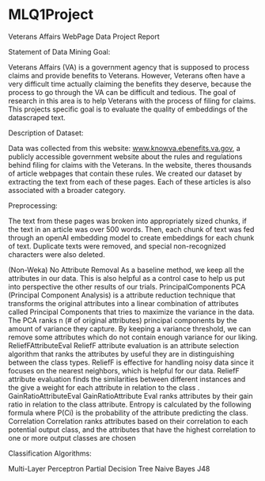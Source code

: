 # MLQ1Project

Veterans Affairs WebPage Data Project Report

Statement of Data Mining Goal:

Veterans Affairs (VA) is a government agency that is supposed to process claims and provide benefits to Veterans. However, Veterans often have a very difficult time actually claiming the benefits they deserve, because the process to go through the VA can be difficult and tedious. The goal of research in this area is to help Veterans with the process of filing for claims. This projects specific goal is to evaluate the quality of embeddings of the datascraped text.

Description of Dataset:

Data was collected from this website: www.knowva.ebenefits.va.gov, a publicly accessible government website about the rules and regulations behind filing for claims with the Veterans. In the website, theres thousands of article webpages that contain these rules. We created our dataset by extracting the text from each of these pages. Each of these articles is also associated with a broader category.


Preprocessing:

The text from these pages was broken into appropriately sized chunks, if the text in an article was over 500 words. Then, each chunk of text was fed through an openAI embedding model to create embeddings for each chunk of text. Duplicate texts were removed, and special non-recognized characters were also deleted.


(Non-Weka) No Attribute Removal
As a baseline method, we keep all the attributes in our data. This is also helpful as a control case to help us put into perspective the other results of our trials. 
PrincipalComponents 
PCA (Principal Component Analysis) is a attribute reduction technique that transforms the original attributes into a linear combination of attributes called Principal Components that tries to maximize the variance in the data. The PCA ranks n (# of original attributes) principal components by the amount of variance they capture. By keeping a variance threshold, we can remove some attributes which do not contain enough variance for our liking.
ReliefFAttributeEval 
ReliefF attribute evaluation is an attribute selection algorithm that ranks the attributes by useful they are in distinguishing between the class types.
ReliefF is effective for handling noisy data since it focuses on the nearest neighbors, which is helpful for our data. 
ReliefF attribute evaluation finds the similarities between different instances and the give a weight for each attribute in relation to the class .
GainRatioAttributeEval 
GainRatioAttribute Eval ranks attributes by their gain ratio in relation to the class attribute. Entropy is calculated by the following formula where P(Ci) is the probability of the attribute predicting the class.  
Correlation
Correlation ranks attributes based on their correlation to each potential output class, and the attributes that have the highest correlation to one or more output classes are chosen

Classification Algorithms:

Multi-Layer Perceptron
Partial Decision Tree
Naive Bayes
J48
